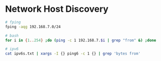 # Network Host Discovery

```bash
# fping
fping -aqg 192.168.7.0/24

# bash
for i in {1..254} ;do (ping -c 1 192.168.7.$i | grep "from" &) ;done

# ipv6
cat ipv6s.txt | xargs -I {} ping6 -c 1 {} | grep 'bytes from'
```
